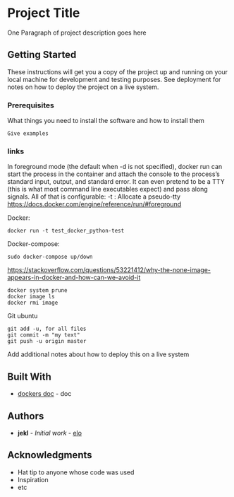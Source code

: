 # Project Title

One Paragraph of project description goes here

## Getting Started

These instructions will get you a copy of the project up and running on your local machine for development and testing purposes. See deployment for notes on how to deploy the project on a live system.

### Prerequisites

What things you need to install the software and how to install them

```
Give examples
```

### links
In foreground mode (the default when -d is not specified), docker run can start the process in the container and attach the console to the process’s standard input, output, and standard error. It can even pretend to be a TTY (this is what most command line executables expect) and pass along signals. All of that is configurable:
-t              : Allocate a pseudo-tty
https://docs.docker.com/engine/reference/run/#foreground

Docker:
```
docker run -t test_docker_python-test
```
Docker-compose:
```
sudo docker-compose up/down
```

https://stackoverflow.com/questions/53221412/why-the-none-image-appears-in-docker-and-how-can-we-avoid-it

```
docker system prune
docker image ls
docker rmi image
```
Git ubuntu

```
git add -u, for all files
git commit -m "my text"
git push -u origin master
```



Add additional notes about how to deploy this on a live system

## Built With

* [dockers doc](https://docs.docker.com/) - doc

## Authors

* **jekl** - *Initial work* - [elo](https://follow-e-lo.com/)


## Acknowledgments

* Hat tip to anyone whose code was used
* Inspiration
* etc

